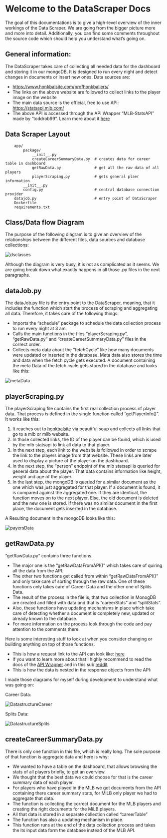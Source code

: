 # Welcome to the DataScraper Docs

The goal of this documentations is to give a high-level overview of the inner workings of the Data Scraper. We are going from the bigger picture more and more into detail. Additionally, you can find some comments throughout the source code which should help you understand what’s going on. 

## General information:

The DataScraper takes care of collecting all needed data for the dashboard and storing it in our mongoDB. It is designed to run every night and detect changes in documents or insert new ones. Data sources are: 

-	https://www.honkbalsite.com/profhonkballers/
-	The links on the above website are followed to collect links to the player image on the website
-	The main data source is the official, free to use API: https://statsapi.mlb.com/
-	The above API is accessed through the API Wrapper “MLB-StatsAPI” made by “toddrob99”. Learn more about it [here](https://github.com/toddrob99/MLB-StatsAPI)

## Data Scraper Layout

        app/                                                              
            package/				
                __init__.py						
                createCareerSummaryData.py	# creates data for career table in dashboard
                getRawData.py			    # get all the raw data of all players
                playerScraping.py			# gets general plaer information
            __init__.py
            config.py                       # central database connection provider
        datajob.py                          # entry point of DataScraper
        Dockerfile
        requirements.txt


## Class/Data flow Diagram

The purpose of the following diagram is to give an overview of the relationships between the different files, data sources and database collections:

![dsclasses](img/dsclasses.png)

Although the diagram is very busy, it is not as complicated as it seems. We are going break down what exactly happens in all those .py files in the next paragraphs.

## dataJob.py

The dataJob.py file is the entry point to the DataScraper, meaning, that it includes the function which start the process of scraping and aggregating all data. Therefore, it takes care of the following things:

-	Imports the “schedule” package to schedule the data collection process to run every night at 3 am.
-	Calls the main functions in the files “playerScraping.py”, “getRawData.py” and “createCareerSummaryData.py” files in the correct order.
-	Collects meta data about the “fetchCycle” like how many documents were updated or inserted in the database. Meta data also stores the time and data when the fetch cycle gets executed. A document containing the meta Data of the fetch cycle gets stored in the database and looks like this:
	
![metaData](img/metaData.png)


## playerScraping.py

The playerScraping file contains the first real collection process of player data. That process is defined in the single function called “getPlayerInfo()”. It works like this: 

1.	It reaches out to [honkbalsite](https://www.honkbalsite.com/profhonkballers/) via beautiful soup and collects all links that go to a mlb or milb website.  
2.	In those collected links, the ID of the player can be found, which is used by the mlb statsapi to link all data to that player.
3.	In the next step, each link to the website is followed in order to scrape the link to the players image from that website. These links are later used to display a picture of the player on the dashboard. 
4.	In the next step, the “person” endpoint of the mlb statsapi is queried for general data about the player. That data contains information like height, weight and age of the player. 
5.	In the last step, the mongoDB is queried for a similar document as the one which was just aggregated for that player. If a document is found, it is compared against the aggregated one. If they are identical, the function moves on to the next player. Else, the old document is deleted and the new one is stored. If there was no similar document in the first place, the document gets inserted in the database.

A Resulting document in the mongoDB looks like this:

![payersData](img/payersData.png)

## getRawData.py

“getRawData.py” contains three functions. 

-	The major one is the “getRawDataFromAPI()” which takes care of quiring all the data from the API. 
-	The other two functions get called from within “getRawDataFromAPI()”  and only take care of sorting through the raw data. One of these functions only takes care of Career Data and the other one of Splits Data.
-	The result of the process in the file is, that two collection in MonogDB are created and filled with data and that is “careerStats” and “splitStats”.
-	Also, these functions have updating mechanisms in place which take care of detecting whether a document is completely new, updated or already known to the database. 
-	For more information on the process look through the code and pay attention to the comments there.

Here is some interesting stuff to look at when you consider changing or building anything on top of those functions.

-	This is how a request link to the API can look like: [here](https://statsapi.mlb.com/api/v1/people?personIds=642720&hydrate=stats(type=%5BstatSplits%5D,sitCodes=%5Bh,a,d,n,g,t,1,2,3,4,5,6,7,8,9,10,11,12,preas,posas,vr,vl,r0,r1,r2,r3,r12,r13,r23,r123,risp,o0,o1,o2,i01,i02,i03,i04,i05,i06,i07,i08,i09,ix,b2,b3,b4,b4,b5,b6,lo,lc,ac,bc%5D,season=2019,sportId=12))
-	If you want to learn more about that I highly recommend to read the docs of the [API Wrapper](https://github.com/toddrob99/MLB-StatsAPI/wiki) and in this sub [reddit](https://www.reddit.com/r/mlbdata/)
-	This is how the data is nested in the response objects from the API:

I made those diagrams for myself during development to understand what was going on: 

Career Data: 

![DatastructureCareer](img/DatastructureCareer.jpg)

Splits Data:

![DatastructureSplits](img/DatastructureSplits.jpg)


## createCareerSummaryData.py

There is only one function in this file, which is really long. The sole purpose of that function is aggregate data and here is why:

-	We wanted to have a table on the dashboard, that allows browsing the stats of all players briefly, to get an overview.
-	We thought that the best data we could choose for that is the career summary data of each player.
-	For players who have played in the MLB we got documents from the API containing there career summary stats, for MiLB only player we had to aggregate that data.
-	The function is collecting the correct document for the MLB players and creating the right documents for the MiLB players. 
-	All that data is stored in a separate collection called “careerTable” 
-	The function has also a updating mechanism in place. 
-	This function runs at the end of the data collection process and takes the its input data form the database instead of the MLB API. 
